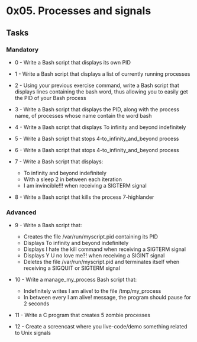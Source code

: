 # 0x05. Processes and signals #

## Tasks ##

### Mandatory ###
* 0 - Write a Bash script that displays its own PID

* 1 - Write a Bash script that displays a list of currently running processes

* 2 - Using your previous exercise command, write a Bash script that displays lines containing the bash word, thus allowing you to easily get the PID of your Bash process

* 3 - Write a Bash script that displays the PID, along with the process name, of processes whose name contain the word bash

* 4 - Write a Bash script that displays To infinity and beyond indefinitely

* 5 - Write a Bash script that stops 4-to_infinity_and_beyond process

* 6 - Write a Bash script that stops 4-to_infinity_and_beyond process

* 7 - Write a Bash script that displays:
    * To infinity and beyond indefinitely
    * With a sleep 2 in between each iteration
    * I am invincible!!! when receiving a SIGTERM signal

* 8 - Write a Bash script that kills the process 7-highlander

### Advanced ###

* 9 - Write a Bash script that:
    * Creates the file /var/run/myscript.pid containing its PID
    * Displays To infinity and beyond indefinitely
    * Displays I hate the kill command when receiving a SIGTERM signal
    * Displays Y U no love me?! when receiving a SIGINT signal
    * Deletes the file /var/run/myscript.pid and terminates itself when receiving a SIGQUIT or SIGTERM signal

* 10 - Write a manage_my_process Bash script that:
     * Indefinitely writes I am alive! to the file /tmp/my_process
    * In between every I am alive! message, the program should pause for 2 seconds

* 11 - Write a C program that creates 5 zombie processes

* 12 - Create a screencast where you live-code/demo something related to Unix signals